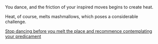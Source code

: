 You dance, and the friction of your inspired moves begins to create heat.

Heat, of course, melts mashmallows, which poses a considerable challenge.  

[Stop dancing before you melt the place and recommence contemplating your predicament](/../..)
